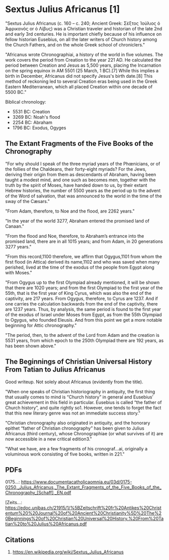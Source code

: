 # Sextus Julius Africanus [1]

"Sextus Julius Africanus (c. 160 – c. 240; Ancient Greek: Σέξτος Ἰούλιος ὁ Ἀφρικανός or ὁ Λίβυς) was a Christian traveler and historian of the late 2nd and early 3rd centuries. He is important chiefly because of his influence on fellow historian Eusebius, on all the later writers of Church history among the Church Fathers, and on the whole Greek school of chroniclers."

"Africanus wrote Chronographiai, a history of the world in five volumes. The work covers the period from Creation to the year 221 AD. He calculated the period between Creation and Jesus as 5,500 years, placing the Incarnation on the spring equinox in AM 5501 (25 March, 1 BC).[7] While this implies a birth in December, Africanus did not specify Jesus's birth date.[8] This method of reckoning led to several Creation eras being used in the Greek Eastern Mediterranean, which all placed Creation within one decade of 5500 BC."

Biblical chronology:
- 5531 BC: Creation
- 3269 BC: Noah's flood
- 2254 BC: Abraham
- 1796 BC: Exodus, Ogyges

## The Extant Fragments of the Five Books of the Chronography

"For why should I speak of the three myriad years of the Phœnicians, or of the follies of the Chaldeans, their forty-eight myriads? For the Jews, deriving their origin from them as descendants of Abraham, having been taught a modest mind, and one such as becomes men, together with the truth by the spirit of Moses, have handed down to us, by their extant Hebrew histories, the number of 5500 years as the period up to the advent of the Word of salvation, that was announced to the world in the time of the sway of the Cæsars."

"From Adam, therefore, to Noe and the flood, are 2262 years."

"In the year of the world 3277, Abraham entered the promised land of Canaan."

"From the flood and Noe, therefore, to Abraham’s entrance into the promised land, there are in all 1015 years; and from Adam, in 20 generations 3277
years."

"From this record,1100 therefore, we affirm that Ogygus,1101 from whom the first flood (in Attica) derived its name,1102 and who was saved when many perished, lived at the time of the exodus of the people from Egypt along with Moses."

"From Ogygus up to the first Olympiad already mentioned, it will be shown that there are 1020 years; and from the first Olympiad to the first year of the 55th, that is the first year of King Cyrus, which was also the end of the captivity, are 217 years. From Ogygus, therefore, to Cyrus are 1237. And if one carries the calculation backwards from the end of the captivity, there are 1237 years. Thus, by analysis, the same period is found to the first year of the exodus of Israel under Moses from Egypt, as from the 55th Olympiad to Ogygus, who founded Eleusis. And from this point we get a more notable beginning for Attic chronography."

"The period, then, to the advent of the Lord from Adam and the creation is 5531 years, from which epoch to the 250th Olympiad there are 192 years, as has been shown above."

## The Beginnings of Christian Universal History From Tatian to Julius Africanus

Good writeup. Not solely about Africanus (evidently from the title).

"When one speaks of Christian historiography in antiquity, the first thing that usually comes to mind is “Church history” in general and Eusebius’ great achievement in this field in particular. Eusebius is called “the father of Church history”, and quite rightly so1. However, one tends to forget the fact that this new literary genre was not an immediate success story."

"Christian chronography also originated in antiquity, and the honorary epithet “father of Christian chronography” has been given to Julius Africanus (third century), whose Chronographiae (or what survives of it) are now accessible in a new critical edition3."

"What we have, are a few fragments of his cronograf...ai, originally a voluminous work consisting of five books, written in 221."

## PDFs

0175...: https://www.documentacatholicaomnia.eu/03d/0175-0250,_Julius_Africanus,_The_Extant_Fragments_of_the_Five_Books_of_the_Chronography_[Schaff],_EN.pdf

[Zeits...: https://edoc.unibas.ch/21915/1/%5BZeitschrift%20fr%20Antikes%20Christentum%20%20Journal%20of%20Ancient%20Christianity%5D%20The%20Beginnings%20of%20Christian%20Universal%20History.%20From%20Tatian%20to%20Julius%20Africanus.pdf

## Citations

1. https://en.wikipedia.org/wiki/Sextus_Julius_Africanus